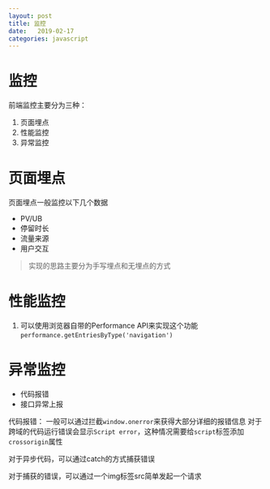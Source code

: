 ```yaml
---
layout: post
title: 监控
date:   2019-02-17
categories: javascript
---
```


# 监控
前端监控主要分为三种：
1. 页面埋点
2. 性能监控
3. 异常监控

# 页面埋点
页面埋点一般监控以下几个数据
- PV/UB
- 停留时长
- 流量来源
- 用户交互

> 实现的思路主要分为手写埋点和无埋点的方式

# 性能监控
1. 可以使用浏览器自带的Performance API来实现这个功能
`performance.getEntriesByType('navigation')`

# 异常监控
- 代码报错
- 接口异常上报

代码报错：
一般可以通过拦截`window.onerror`来获得大部分详细的报错信息
对于跨域的代码运行错误会显示`Script error`，这种情况需要给`script`标签添加`crossorigin`属性

对于异步代码，可以通过catch的方式捕获错误

对于捕获的错误，可以通过一个img标签src简单发起一个请求